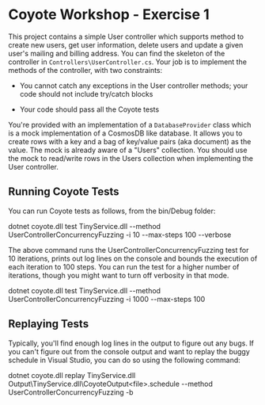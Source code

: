 ﻿
# Coyote Workshop - Exercise 1

This project contains a simple User controller which supports method to create new users, get user information, delete users and update a given user's mailing and billing address. You can find the skeleton of the controller in `Controllers\UserController.cs`. Your job is to implement the methods of the controller, with two constraints:

* You cannot catch any exceptions in the User controller methods; your code should not include try/catch blocks

* Your code should pass all the Coyote tests

You're provided with an implementation of a `DatabaseProvider` class which is a mock implementation of a CosmosDB like database. It allows you to create rows with a key and a bag of key/value pairs (aka document) as the value. The mock is already aware of a "Users" collection. You should use the mock to read/write rows in the Users collection when implementing the User controller.

## Running Coyote Tests

You can run Coyote tests as follows, from the bin/Debug folder:

  dotnet coyote.dll test TinyService.dll --method UserControllerConcurrencyFuzzing -i 10 --max-steps 100 --verbose

The above command runs the UserControllerConcurrencyFuzzing test for 10 iterations, prints out log lines on the console and bounds the execution of each iteration to 100 steps. You can run the test for a higher number of iterations, though you might want to turn off verbosity in that mode.

  dotnet coyote.dll test TinyService.dll --method UserControllerConcurrencyFuzzing -i 1000 --max-steps 100

## Replaying Tests

Typically, you'll find enough log lines in the output to figure out any bugs. If you can't figure out from the console output and want to replay the buggy schedule in Visual Studio, you can do so using the following command:

  dotnet coyote.dll replay TinyService.dll Output\TinyService.dll\CoyoteOutput\<file>.schedule --method UserControllerConcurrencyFuzzing -b
